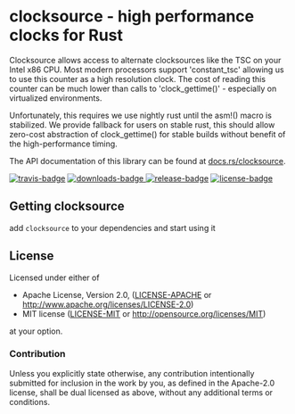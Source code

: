 # clocksource - high performance clocks for Rust

Clocksource allows access to alternate clocksources like the TSC on your Intel x86 CPU. Most modern processors support 'constant_tsc' allowing us to use this counter as a high resolution clock. The cost of reading this counter can be much lower than calls to 'clock_gettime()' - especially on virtualized environments.

Unfortunately, this requires we use nightly rust until the asm!() macro is stabilized. We provide fallback for users on stable rust, this should allow zero-cost abstraction of clock_gettime() for stable builds without benefit of the high-performance timing.

The API documentation of this library can be found at
[docs.rs/clocksource](https://docs.rs/clocksource/).

[![travis-badge][]][travis] [![downloads-badge][] ![release-badge][]][crate] [![license-badge][]](#license)

[travis-badge]: https://img.shields.io/travis/brayniac/clocksource/master.svg
[downloads-badge]: https://img.shields.io/crates/d/clocksource.svg
[release-badge]: https://img.shields.io/crates/v/clocksource.svg
[license-badge]: https://img.shields.io/crates/l/clocksource.svg
[travis]: https://travis-ci.org/brayniac/clocksource
[crate]: https://crates.io/crates/clocksource
[Cargo]: https://github.com/rust-lang/cargo

## Getting clocksource

add `clocksource` to your dependencies and start using it

## License

Licensed under either of

 * Apache License, Version 2.0, ([LICENSE-APACHE](LICENSE-APACHE) or http://www.apache.org/licenses/LICENSE-2.0)
 * MIT license ([LICENSE-MIT](LICENSE-MIT) or http://opensource.org/licenses/MIT)

at your option.

### Contribution

Unless you explicitly state otherwise, any contribution intentionally
submitted for inclusion in the work by you, as defined in the Apache-2.0
license, shall be dual licensed as above, without any additional terms or
conditions.
